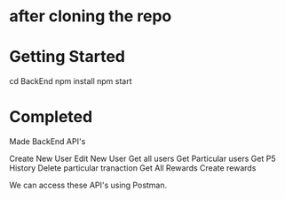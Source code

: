 # after cloning the repo
# Getting Started

cd BackEnd
npm install
npm start 

# Completed
Made BackEnd API's 

Create New User
Edit New User
Get all users
Get Particular users
Get P5 History
Delete particular tranaction
Get All Rewards
Create rewards

We can access these API's using Postman.
